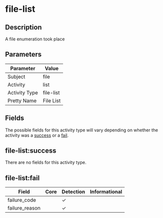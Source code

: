 file-list
=========

Description
-----------
A file enumeration took place

Parameters
----------
| Parameter     | Value     |
| ------------- | --------- |
| Subject       | file      |
| Activity      | list      |
| Activity Type | file-list |
| Pretty Name   | File List |


Fields
------

The possible fields for this activity type will vary depending on whether the activity was a [success](#file-listsuccess) or a [fail](#file-listfail).


file-list:success
-----------------

There are no fields for this activity type.


file-list:fail
--------------

| Field          | Core | Detection | Informational |
| -------------- | ---- | --------- | ------------- |
| failure_code   |      | &#10003;  |               |
| failure_reason |      | &#10003;  |               |